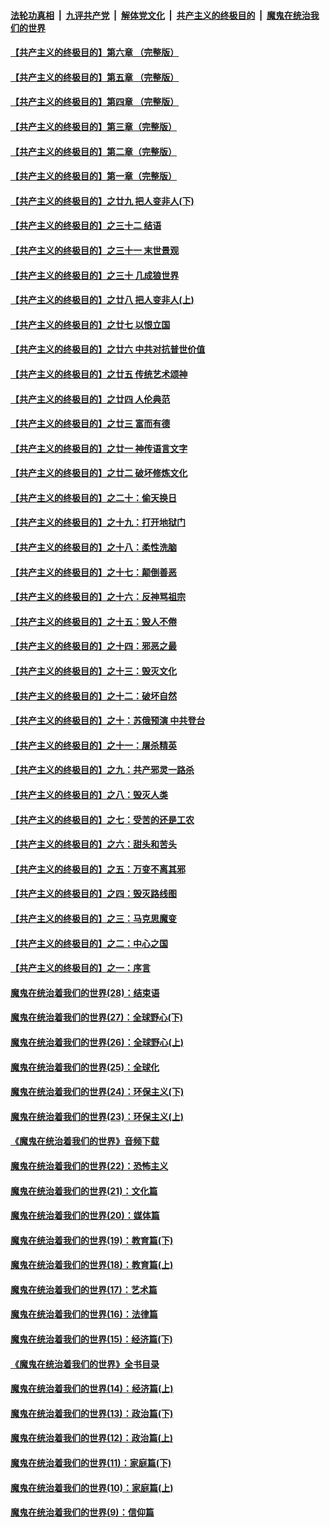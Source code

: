 

####  [法轮功真相](../../../../basic/blob/master/README.md?t=06102031) &nbsp;|&nbsp; [九评共产党](../../../../9ping.md/blob/master/README.md?t=06102031) &nbsp;|&nbsp; [解体党文化](../../../../jtdwh.md/blob/master/README.md?t=06102031)  &nbsp;|&nbsp; [共产主义的终极目的](../../../../gczydzjmd.md/blob/master/README.md?t=06102031) &nbsp;|&nbsp; [魔鬼在统治我们的世界](../../../../mgztzwmdsj.md/blob/master/README.md?t=06102031) 

#### [【共产主义的终极目的】第六章 （完整版）](../pages/nsc422/n11428913.md?t=06102031) 

#### [【共产主义的终极目的】第五章 （完整版）](../pages/nsc422/n11428912.md?t=06102031) 

#### [【共产主义的终极目的】第四章 （完整版）](../pages/nsc422/n11428907.md?t=06102031) 

#### [【共产主义的终极目的】第三章（完整版）](../pages/nsc422/n11428848.md?t=06102031) 

#### [【共产主义的终极目的】第二章（完整版）](../pages/nsc422/n11428831.md?t=06102031) 

#### [【共产主义的终极目的】第一章（完整版）](../pages/nsc422/n11417651.md?t=06102031) 

#### [【共产主义的终极目的】之廿九 把人变非人(下)](../pages/nsc422/n11344140.md?t=06102031) 

#### [【共产主义的终极目的】之三十二 结语](../pages/nsc422/n11360535.md?t=06102031) 

#### [【共产主义的终极目的】之三十一 末世景观](../pages/nsc422/n11351129.md?t=06102031) 

#### [【共产主义的终极目的】之三十 几成狼世界](../pages/nsc422/n11348280.md?t=06102031) 

#### [【共产主义的终极目的】之廿八 把人变非人(上)](../pages/nsc422/n11340492.md?t=06102031) 

#### [【共产主义的终极目的】之廿七 以恨立国](../pages/nsc422/n11336944.md?t=06102031) 

#### [【共产主义的终极目的】之廿六 中共对抗普世价值](../pages/nsc422/n11324785.md?t=06102031) 

#### [【共产主义的终极目的】之廿五 传统艺术颂神](../pages/nsc422/n11296396.md?t=06102031) 

#### [【共产主义的终极目的】之廿四 人伦典范](../pages/nsc422/n11296397.md?t=06102031) 

#### [【共产主义的终极目的】之廿三 富而有德](../pages/nsc422/n11283598.md?t=06102031) 

#### [【共产主义的终极目的】之廿一 神传语言文字](../pages/nsc422/n11263265.md?t=06102031) 

#### [【共产主义的终极目的】之廿二 破坏修炼文化](../pages/nsc422/n11245728.md?t=06102031) 

#### [【共产主义的终极目的】之二十：偷天换日](../pages/nsc422/n11238846.md?t=06102031) 

#### [【共产主义的终极目的】之十九：打开地狱门](../pages/nsc422/n11206376.md?t=06102031) 

#### [【共产主义的终极目的】之十八：柔性洗脑](../pages/nsc422/n11199994.md?t=06102031) 

#### [【共产主义的终极目的】之十七：颠倒善恶](../pages/nsc422/n11179782.md?t=06102031) 

#### [【共产主义的终极目的】之十六：反神骂祖宗](../pages/nsc422/n11166798.md?t=06102031) 

#### [【共产主义的终极目的】之十五：毁人不倦](../pages/nsc422/n11166792.md?t=06102031) 

#### [【共产主义的终极目的】之十四：邪恶之最](../pages/nsc422/n11150249.md?t=06102031) 

#### [【共产主义的终极目的】之十三：毁灭文化](../pages/nsc422/n11135227.md?t=06102031) 

#### [【共产主义的终极目的】之十二：破坏自然](../pages/nsc422/n11135214.md?t=06102031) 

#### [【共产主义的终极目的】之十：苏俄预演 中共登台](../pages/nsc422/n11118424.md?t=06102031) 

#### [【共产主义的终极目的】之十一：屠杀精英](../pages/nsc422/n11118442.md?t=06102031) 

#### [【共产主义的终极目的】之九：共产邪灵一路杀](../pages/nsc422/n11114139.md?t=06102031) 

#### [【共产主义的终极目的】之八：毁灭人类](../pages/nsc422/n11108503.md?t=06102031) 

#### [【共产主义的终极目的】之七：受苦的还是工农](../pages/nsc422/n11101809.md?t=06102031) 

#### [【共产主义的终极目的】之六：甜头和苦头](../pages/nsc422/n11096971.md?t=06102031) 

#### [【共产主义的终极目的】之五：万变不离其邪](../pages/nsc422/n11091285.md?t=06102031) 

#### [【共产主义的终极目的】之四：毁灭路线图](../pages/nsc422/n11086284.md?t=06102031) 

#### [【共产主义的终极目的】之三：马克思魔变](../pages/nsc422/n11061941.md?t=06102031) 

#### [【共产主义的终极目的】之二：中心之国](../pages/nsc422/n11047728.md?t=06102031) 

#### [【共产主义的终极目的】之一：序言](../pages/nsc422/n11086077.md?t=06102031) 

#### [魔鬼在统治着我们的世界(28)：结束语](../pages/nsc422/n10936246.md?t=06102031) 

#### [魔鬼在统治着我们的世界(27)：全球野心(下)](../pages/nsc422/n10928319.md?t=06102031) 

#### [魔鬼在统治着我们的世界(26)：全球野心(上)](../pages/nsc422/n10900318.md?t=06102031) 

#### [魔鬼在统治着我们的世界(25)：全球化](../pages/nsc422/n10788205.md?t=06102031) 

#### [魔鬼在统治着我们的世界(24)：环保主义(下)](../pages/nsc422/n10695307.md?t=06102031) 

#### [魔鬼在统治着我们的世界(23)：环保主义(上)](../pages/nsc422/n10688613.md?t=06102031) 

#### [《魔鬼在统治着我们的世界》音频下载](../pages/nsc422/n10635553.md?t=06102031) 

#### [魔鬼在统治着我们的世界(22)：恐怖主义](../pages/nsc422/n10614727.md?t=06102031) 

#### [魔鬼在统治着我们的世界(21)：文化篇](../pages/nsc422/n10597706.md?t=06102031) 

#### [魔鬼在统治着我们的世界(20)：媒体篇](../pages/nsc422/n10586579.md?t=06102031) 

#### [魔鬼在统治着我们的世界(19)：教育篇(下)](../pages/nsc422/n10564808.md?t=06102031) 

#### [魔鬼在统治着我们的世界(18)：教育篇(上)](../pages/nsc422/n10526970.md?t=06102031) 

#### [魔鬼在统治着我们的世界(17)：艺术篇](../pages/nsc422/n10499093.md?t=06102031) 

#### [魔鬼在统治着我们的世界(16)：法律篇](../pages/nsc422/n10485969.md?t=06102031) 

#### [魔鬼在统治着我们的世界(15)：经济篇(下)](../pages/nsc422/n10469975.md?t=06102031) 

#### [《魔鬼在统治着我们的世界》全书目录](../pages/nsc422/n10464261.md?t=06102031) 

#### [魔鬼在统治着我们的世界(14)：经济篇(上)](../pages/nsc422/n10457370.md?t=06102031) 

#### [魔鬼在统治着我们的世界(13)：政治篇(下)](../pages/nsc422/n10448270.md?t=06102031) 

#### [魔鬼在统治着我们的世界(12)：政治篇(上)](../pages/nsc422/n10444576.md?t=06102031) 

#### [魔鬼在统治着我们的世界(11)：家庭篇(下)](../pages/nsc422/n10440961.md?t=06102031) 

#### [魔鬼在统治着我们的世界(10)：家庭篇(上)](../pages/nsc422/n10435448.md?t=06102031) 

#### [魔鬼在统治着我们的世界(9)：信仰篇](../pages/nsc422/n10432159.md?t=06102031) 

